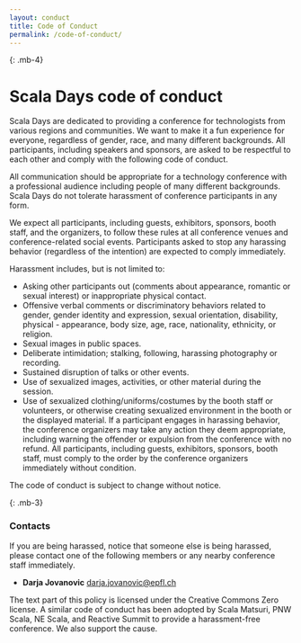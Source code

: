 ```yaml
---
layout: conduct
title: Code of Conduct
permalink: /code-of-conduct/
---
```


{: .mb-4}
# Scala Days code of conduct

Scala Days are dedicated to providing a conference for technologists from various regions and communities. We want to make it a fun experience for everyone, regardless of gender, race, and many different backgrounds. All participants, including speakers and sponsors, are asked to be respectful to each other and comply with the following code of conduct.

All communication should be appropriate for a technology conference with a professional audience including people of many different backgrounds. Scala Days do not tolerate harassment of conference participants in any form.

We expect all participants, including guests, exhibitors, sponsors, booth staff, and the organizers, to follow these rules at all conference venues and conference-related social events. Participants asked to stop any harassing behavior (regardless of the intention) are expected to comply immediately.

Harassment includes, but is not limited to:

- Asking other participants out (comments about appearance, romantic or sexual interest) or inappropriate physical contact.
- Offensive verbal comments or discriminatory behaviors related to gender, gender identity and expression, sexual orientation, disability, physical - appearance, body size, age, race, nationality, ethnicity, or religion.
- Sexual images in public spaces.
- Deliberate intimidation; stalking, following, harassing photography or recording.
- Sustained disruption of talks or other events.
- Use of sexualized images, activities, or other material during the session.
- Use of sexualized clothing/uniforms/costumes by the booth staff or volunteers, or otherwise creating sexualized environment in the booth or the displayed material.
If a participant engages in harassing behavior, the conference organizers may take any action they deem appropriate, including warning the offender or expulsion from the conference with no refund. All participants, including guests, exhibitors, sponsors, booth staff, must comply to the order by the conference organizers immediately without condition.

The code of conduct is subject to change without notice.

{: .mb-3}
### Contacts

If you are being harassed, notice that someone else is being harassed, please contact one of the following members or any nearby conference staff immediately.

- **Darja Jovanovic** [darja.jovanovic@epfl.ch](mailto:darja.jovanovic@epfl.ch)

The text part of this policy is licensed under the Creative Commons Zero license. A similar code of conduct has been adopted by Scala Matsuri, PNW Scala, NE Scala, and Reactive Summit to provide a harassment-free conference. We also support the cause.